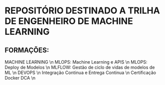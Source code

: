 # REPOSITÓRIO DESTINADO A TRILHA DE ENGENHEIRO DE MACHINE LEARNING

## FORMAÇÕES:

MACHINE LEARNING \n
MLOPS: Machine Learning e APIS \n
MLOPS: Deploy de Modelos \n
MLFLOW: Gestão de ciclo de vidas de modelos de ML \n
DEVOPS \n
Integração Continua e Entrega Continua \n
Certificação Docker DCA \n